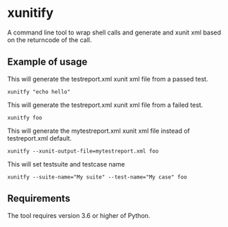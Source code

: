 # xunitify
A command line tool to wrap shell calls and generate and xunit xml based on the returncode of the call.

## Example of usage
This will generate the testreport.xml xunit xml file from a passed test.
```
xunitfy "echo hello"
```

This will generate the testreport.xml xunit xml file from a failed test.
```
xunitfy foo
```

This will generate the mytestreport.xml xunit xml file instead of testreport.xml default.
```
xunitfy --xunit-output-file=mytestreport.xml foo
```

This will set testsuite and testcase name
```
xunitfy --suite-name="My suite" --test-name="My case" foo
```

## Requirements
The tool requires version 3.6 or higher of Python.